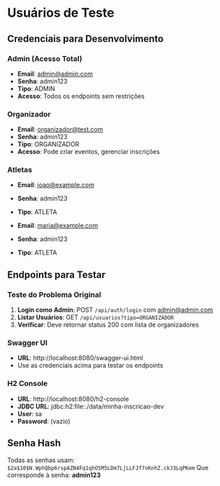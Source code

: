 # Usuários de Teste

## Credenciais para Desenvolvimento

### Admin (Acesso Total)
- **Email**: admin@admin.com
- **Senha**: admin123
- **Tipo**: ADMIN
- **Acesso**: Todos os endpoints sem restrições

### Organizador
- **Email**: organizador@test.com
- **Senha**: admin123
- **Tipo**: ORGANIZADOR
- **Acesso**: Pode criar eventos, gerenciar inscrições

### Atletas
- **Email**: joao@example.com
- **Senha**: admin123
- **Tipo**: ATLETA

- **Email**: maria@example.com
- **Senha**: admin123
- **Tipo**: ATLETA

## Endpoints para Testar

### Teste do Problema Original
1. **Login como Admin**: POST `/api/auth/login` com admin@admin.com
2. **Listar Usuários**: GET `/api/usuarios?tipo=ORGANIZADOR`
3. **Verificar**: Deve retornar status 200 com lista de organizadores

### Swagger UI
- **URL**: http://localhost:8080/swagger-ui.html
- Use as credenciais acima para testar os endpoints

### H2 Console
- **URL**: http://localhost:8080/h2-console
- **JDBC URL**: jdbc:h2:file:./data/minha-inscricao-dev
- **User**: sa
- **Password**: (vazio)

## Senha Hash
Todas as senhas usam: `$2a$10$N.WphQbp6rspAZN4Fq1qhO5M5LDm7LjLLFJf7nKnhZ.ckJ3LqPKem`
Que corresponde à senha: **admin123**